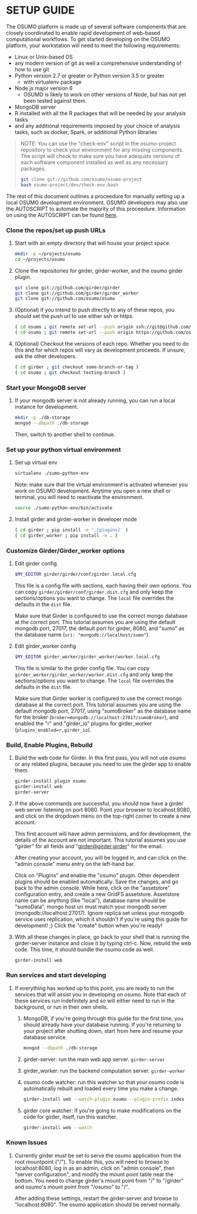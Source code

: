 
SETUP GUIDE
===========

The OSUMO platform is made up of several software components that are closely
coordinated to enable rapid development of web-based computational workflows.
To get started developing on the OSUMO platform, your workstation will need to
meet the following requirements:

 - Linux or Unix-based OS
 - any modern version of git as well a comprehensive understanding of how to use
   git
 - Python version 2.7 or greater or Python version 3.5 or greater
   - with virtualenv package
 - Node.js major version 6
   - OSUMO is likely to work on other versions of Node, but has not yet been
     tested against them.
 - MongoDB server
 - R installed with all the R packages that will be needed by your analysis
   tasks
 - and any additional requirements imposed by your choice of analysis tasks,
   such as docker, Spark, or additional Python libraries

> NOTE: You can use the "check-env" script in the osumo-project repository to
> check your environment for any missing components.  The script will check to
> make sure you have adequate versions of each software component installed as
> well as any necessary packages.
>
> ```bash
> git clone git://github.com/osumo/osumo-project
> bash osumo-project/dev/check-env.bash
> ```

The rest of this document outlines a proceedure for manually setting up a local
OSUMO development environment.  OSUMO developers may also use the AUTOSCRIPT to
automate the majority of this proceedure.  Information on using the AUTOSCRIPT
can be found [here](11-SETUP_USING_AUTOSCRIPT.md).

### Clone the repos/set up push URLs

 1. Start with an empty directory that will house your project space.

    ```bash
    mkdir -p ~/projects/osumo
    cd ~/projects/osumo
    ```

 1. Clone the repositories for girder, girder-worker, and the osumo girder
    plugin.

    ```bash
    git clone git://github.com/girder/girder
    git clone git://github.com/girder/girder_worker
    git clone git://github.com/osumo/osumo
    ```

 1. (Optional) if you intend to push directly to any of these repos, you should
     set the push url to use either ssh or https.

    ```bash
    ( cd osumo ; git remote set-url --push origin ssh://git@github.com/osumo/osumo )
    ( cd osumo ; git remote set-url --push origin https://github.com/osumo/osumo )
    ```

 1. (Optional) Checkout the versions of each repo.  Whether you need to do this
     and for which repos will vary as development proceeds.  If unsure, ask the
     other developers.

    ```bash
    ( cd girder ; git checkout some-branch-or-tag )
    ( cd osumo ; git checkout testing-branch )
    ```

### Start your MongoDB server

 1. If your mongodb server is not already running, you can run a local instance
     for development.

    ```bash
    mkdir -p ./db-storage
    mongod --dbpath ./db-storage
    ```

    Then, switch to another shell to continue.


### Set up your python virtual environment

 1. Set up virtual env

    ```bash
    virtualenv ./sumo-python-env
    ```

    Note: make sure that the virtual environment is activated whenever you work
    on OSUMO development.  Anytime you open a new shell or terminal, you will
    need to reactivate the environment.

    ```bash
    source ./sumo-python-env/bin/activate
    ```

 1. Install girder and girder-worker in developer mode

    ```bash
    ( cd girder ; pip install -e '.[plugins]' )
    ( cd girder_worker ; pip install -e . )
    ```

### Customize Girder/Girder_worker options

 1. Edit girder config

    ```bash
    $MY_EDITOR girder/girder/conf/girder.local.cfg
    ```

    This file is a config file with sections, each having their own options.
    You can copy `girder/girder/conf/girder.dist.cfg` and only keep the
    sections/options you want to change.  The `local` file overrides the
    defaults in the `dist` file.

    Make sure that Girder is configured to use the correct mongo database at the
    correct port.  This tutorial assumes you are using the default mongodb port,
    27017, the default port for girder, 8080, and "sumo" as the database name
    (`uri: "mongodb://localhost/sumo"`).

 1. Edit girder_worker config

    ```bash
    $MY_EDITOR girder_worker/girder_worker/worker.local.cfg
    ```

    This file is similar to the girder config file.  You can copy
    `girder_worker/girder_worker/worker.dist.cfg` and only keep the
    sections/options you want to change.  The `local` file overrides the
    defaults in the `dist` file.

    Make sure that Girder worker is configured to use the correct mongo database
    at the correct port.  This tutorial assumes you are using the default
    mongodb port, 27017, using "sumoBroker" as the database name for the broker
    (`broker=mongodb://localhost:27017/sumoBroker`), and enabled the "r" and
    "girder_io" plugins for girder_worker (`plugins_enabled=r,girder_io`).

### Build, Enable Plugins, Rebuild

 1. Build the web code for Girder.  In this first pass, you will not use osumo
    or any related plugins, because you need to use the girder app to enable
    them.

    ```bash
    girder-install plugin osumo
    girder-install web
    girder-server
    ```

 1. If the above commands are successful, you should now have a girder web
    server listening on port 8080.  Point your browser to localhost:8080, and
    click on the dropdown menu on the top-right corner to create a new account.

    This first account will have admin permissions, and for development, the
    details of the account are not important.  This tutorial assumes you use
    "girder" for all fields and "girder@girder.girder" for the email.

    After creating your account, you will be logged in, and can click on the
    "admin console" menu entry on the left-hand bar.

    Click on "Plugins" and enable the "osumo" plugin.  Other dependent plugins
    should be enabled automatically. Save the changes, and go back to the admin
    console.  While here, click on the "assetstore" configuration entry, and
    create a new GridFS assetstore.  Assetstore name can be anything (like
    "local"), database name should be "sumoData", mongo host uri must match your
    mongodb server (mongodb://localhost:27017).  Ignore replica set unless your
    mongodb service uses replication, which it shouldn't if you're using this
    guide for development! ;) Click the "create" button when you're ready!

 1. With all these changes in place, go back to your shell that is running the
    girder-server instance and close it by typing ctrl-c.  Now, rebuild the web
    code.  This time, it should bundle the osumo code as well.

    ```bash
    girder-install web
    ```

### Run services and start developing

 1. If everything has worked up to this point, you are ready to run the services
    that will assist you in developing on osumo.  Note that each of these
    services run indefinitely and so will either need to run in the background,
    or run in their own shells.

    1. MongoDB, if you're going through this guide for the first time, you
       should already have your database running.  If you're returning to your
       project after shutting down, start from here and resume your database
       service.

       ```bash
       mongod --dbpath ./db-storage
       ```

    1. girder-server: run the main web app server. `girder-server`

    1. girder_worker: run the backend computation server. `girder-worker`

    1. osumo code watcher: run this watcher so that your osumo code is
       automatically rebuilt and loaded every time you make a change.

       ```bash
       girder-install web --watch-plugin osumo --plugin-prefix index
       ```

    1. girder core watcher: if you're going to make modifications on the code
       for girder, itself, run this watcher.

       ```bash
       girder-install web --watch
       ```

### Known Issues

 1. Currently girder must be set to serve the osumo application from the root
    mountpoint ("/").  To enable this, you will need to browse to
    localhost:8080, log in as an admin, click on "admin console", then "server
    configuration", and modify the mount point table near the bottom.  You need
    to change girder's mount point from "/" to "/girder" and osumo's mount point
    from "/osumo" to "/".

    After adding these settings, restart the girder-server and browse to
    "localhost:8080".  The osumo application should be served normally.


